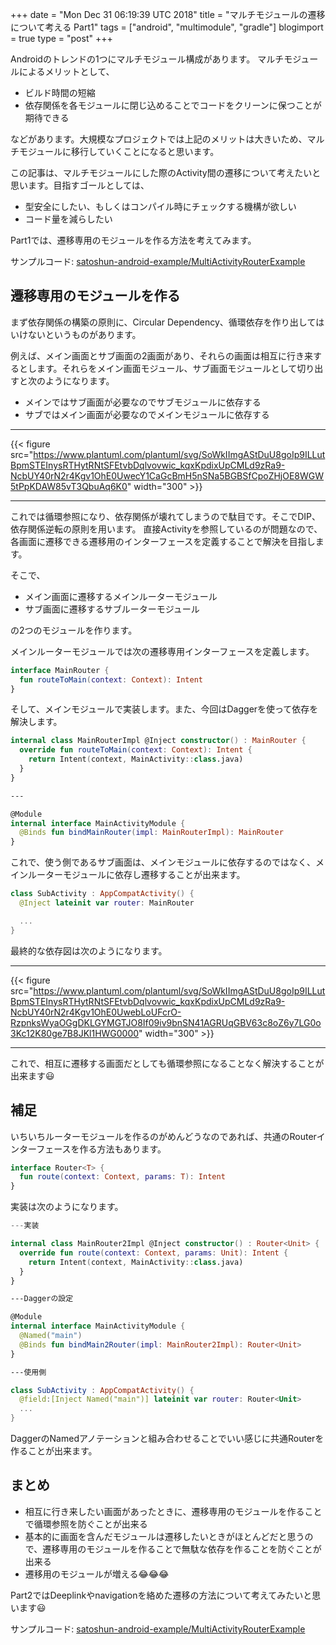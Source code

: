 +++
date = "Mon Dec 31 06:19:39 UTC 2018"
title = "マルチモジュールの遷移について考える Part1"
tags = ["android", "multimodule", "gradle"]
blogimport = true
type = "post"
+++

Androidのトレンドの1つにマルチモジュール構成があります。
マルチモジュールによるメリットとして、

- ビルド時間の短縮
- 依存関係を各モジュールに閉じ込めることでコードをクリーンに保つことが期待できる

などがあります。大規模なプロジェクトでは上記のメリットは大きいため、マルチモジュールに移行していくことになると思います。

この記事は、マルチモジュールにした際のActivity間の遷移について考えたいと思います。目指すゴールとしては、

- 型安全にしたい、もしくはコンパイル時にチェックする機構が欲しい
- コード量を減らしたい

Part1では、遷移専用のモジュールを作る方法を考えてみます。

サンプルコード: [satoshun-android-example/MultiActivityRouterExample](https://github.com/satoshun-android-example/MultiActivityRouterExample)

## 遷移専用のモジュールを作る

まず依存関係の構築の原則に、Circular Dependency、循環依存を作り出してはいけないというものがあります。

例えば、メイン画面とサブ画面の2画面があり、それらの画面は相互に行き来するとします。それらをメイン画面モジュール、サブ画面モジュールとして切り出すと次のようになります。

- メインではサブ画面が必要なのでサブモジュールに依存する
- サブではメイン画面が必要なのでメインモジュールに依存する

---

{{< figure src="https://www.plantuml.com/plantuml/svg/SoWkIImgAStDuU8goIp9ILLutBpmSTEInysRTHytRNtSFEtvbDqlvovwic_kqxKpdixUpCMLd9zRa9-NcbUY40rN2r4Kgv1OhE0UwecY1CaGcBmH5nSNa5BGBSfCpoZHjOE8WGW5tPpKDAW85vT3QbuAq6K0" width="300" >}}

---

これでは循環参照になり、依存関係が壊れてしまうので駄目です。そこでDIP、依存関係逆転の原則を用います。
直接Activityを参照しているのが問題なので、各画面に遷移できる遷移用のインターフェースを定義することで解決を目指します。

そこで、

- メイン画面に遷移するメインルーターモジュール
- サブ画面に遷移するサブルーターモジュール

の2つのモジュールを作ります。

メインルーターモジュールでは次の遷移専用インターフェースを定義します。

```kotlin
interface MainRouter {
  fun routeToMain(context: Context): Intent
}
```

そして、メインモジュールで実装します。また、今回はDaggerを使って依存を解決します。

```kotlin
internal class MainRouterImpl @Inject constructor() : MainRouter {
  override fun routeToMain(context: Context): Intent {
    return Intent(context, MainActivity::class.java)
  }
}

---

@Module
internal interface MainActivityModule {
  @Binds fun bindMainRouter(impl: MainRouterImpl): MainRouter
}
```

これで、使う側であるサブ画面は、メインモジュールに依存するのではなく、メインルーターモジュールに依存し遷移することが出来ます。

```kotlin
class SubActivity : AppCompatActivity() {
  @Inject lateinit var router: MainRouter

  ...
}
```

最終的な依存図は次のようになります。

---

{{< figure src="https://www.plantuml.com/plantuml/svg/SoWkIImgAStDuU8goIp9ILLutBpmSTEInysRTHytRNtSFEtvbDqlvovwic_kqxKpdixUpCMLd9zRa9-NcbUY40rN2r4Kgv1OhE0UwebLoUFcrO-RzpnksWyaOGgDKLGYMGTJO8If09iv9bnSN41AGRUqGBV63c8oZ6y7LG0o3Kc12K80ge7B8JKl1HWG0000" width="300" >}}

---

これで、相互に遷移する画面だとしても循環参照になることなく解決することが出来ます😃

## 補足

いちいちルーターモジュールを作るのがめんどうなのであれば、共通のRouterインターフェースを作る方法もあります。

```kotlin
interface Router<T> {
  fun route(context: Context, params: T): Intent
}
```

実装は次のようになります。

```kotlin
---実装

internal class MainRouter2Impl @Inject constructor() : Router<Unit> {
  override fun route(context: Context, params: Unit): Intent {
    return Intent(context, MainActivity::class.java)
  }
}

---Daggerの設定

@Module
internal interface MainActivityModule {
  @Named("main")
  @Binds fun bindMain2Router(impl: MainRouter2Impl): Router<Unit>
}

---使用側

class SubActivity : AppCompatActivity() {
  @field:[Inject Named("main")] lateinit var router: Router<Unit>
  ...
}
```

DaggerのNamedアノテーションと組み合わせることでいい感じに共通Routerを作ることが出来ます。

## まとめ

- 相互に行き来したい画面があったときに、遷移専用のモジュールを作ることで循環参照を防ぐことが出来る
- 基本的に画面を含んだモジュールは遷移したいときがほとんどだと思うので、遷移専用のモジュールを作ることで無駄な依存を作ることを防ぐことが出来る
- 遷移用のモジュールが増える😂😂😂

Part2ではDeeplinkやnavigationを絡めた遷移の方法について考えてみたいと思います😃

サンプルコード: [satoshun-android-example/MultiActivityRouterExample](https://github.com/satoshun-android-example/MultiActivityRouterExample)
